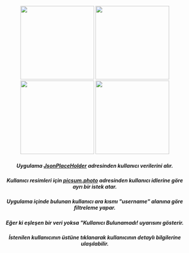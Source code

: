 <p align="center">
 <img  src='https://github.com/FurkanArslanF/flutter_iwallet/assets/74710096/92abd256-6fe0-4180-a62d-589368df7b98' width='200'>
 <img src='https://github.com/FurkanArslanF/flutter_iwallet/assets/74710096/1caede4e-cec6-4268-a3c4-e5e414cad28d' width='200'>
 <img src='https://github.com/FurkanArslanF/flutter_iwallet/assets/74710096/4e92674b-3e16-4d56-8623-f5af2ecec95b' width='200'>
 <img src='https://github.com/FurkanArslanF/flutter_iwallet/assets/74710096/345d963d-ed70-44fb-bae3-ef5ea1d77f3c' width='200'>

<h5 align="center">Uygulama <a href="https://jsonplaceholder.typicode.com/users">JsonPlaceHolder</a> adresinden kullanıcı verilerini alır.</h5>
<h5 align="center">Kullanıcı resimleri için <a href="https://picsum.photos/id/5/info">picsum.photo</a> adresinden kullanıcı idlerine göre ayrı bir istek atar.</h5>
<h5 align="center">Uygulama içinde bulunan kullanıcı ara kısmı "username" alanına göre filtreleme yapar.</h5>
<h5 align="center">Eğer ki eşleşen bir veri yoksa "Kullanıcı Bulunamadı! uyarısını gösterir.</h5>
<h5 align="center">İstenilen kullanıcının üstüne tıklanarak kullanıcının detaylı bilgilerine ulaşılabilir.</h5>

</p>
